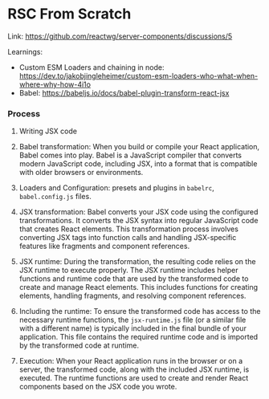 # RSC From Scratch

Link: https://github.com/reactwg/server-components/discussions/5

Learnings:

- Custom ESM Loaders and chaining in node: https://dev.to/jakobjingleheimer/custom-esm-loaders-who-what-when-where-why-how-4i1o
- Babel: https://babeljs.io/docs/babel-plugin-transform-react-jsx

### Process

1. Writing JSX code

2. Babel transformation: When you build or compile your React application, Babel comes into play. Babel is a JavaScript compiler that converts modern JavaScript code, including JSX, into a format that is compatible with older browsers or environments.

3. Loaders and Configuration: presets and plugins in `babelrc`, `babel.config.js` files.

4. JSX transformation: Babel converts your JSX code using  the configured transformations. It converts the JSX syntax into regular JavaScript code that creates React elements. This transformation process involves converting JSX tags into function calls and handling JSX-specific features like fragments and component references.

5. JSX runtime: During the transformation, the resulting code relies on the JSX runtime to execute properly. The JSX runtime includes helper functions and runtime code that are used by the transformed code to create and manage React elements. This includes functions for creating elements, handling fragments, and resolving component references.

6. Including the runtime: To ensure the transformed code has access to the necessary runtime functions, the `jsx-runtime.js` file (or a similar file with a different name) is typically included in the final bundle of your application. This file contains the required runtime code and is imported by the transformed code at runtime.

7. Execution: When your React application runs in the browser or on a server, the transformed code, along with the included JSX runtime, is executed. The runtime functions are used to create and render React components based on the JSX code you wrote.
